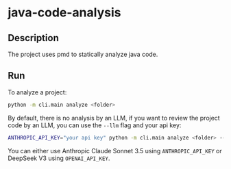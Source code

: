 # java-code-analysis

## Description

The project uses pmd to statically analyze java code.

## Run

To analyze a project:

```bash
python -m cli.main analyze <folder>
```

By default, there is no analysis by an LLM, if you want to review the project code by an LLM, you can use the `--llm`
flag and your api key:

```bash
ANTHROPIC_API_KEY="your api key" python -m cli.main analyze <folder> --llm
```

You can either use Anthropic Claude Sonnet 3.5 using `ANTHROPIC_API_KEY` or DeepSeek V3 using `OPENAI_API_KEY`.